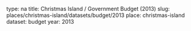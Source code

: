 type: na
title: Christmas Island / Government Budget (2013)
slug: places/christmas-island/datasets/budget/2013
place: christmas-island
dataset: budget
year: 2013
